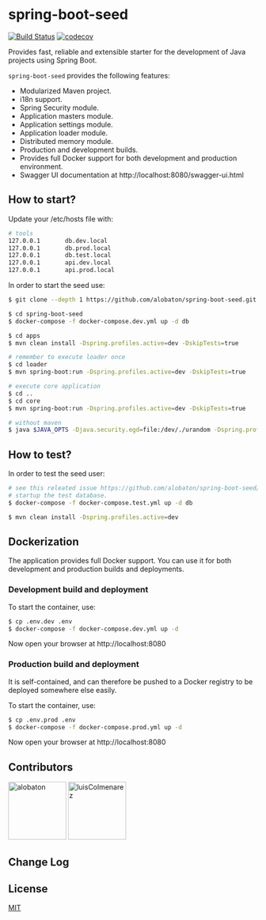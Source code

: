 # spring-boot-seed

[![Build Status](https://travis-ci.org/alobaton/spring-boot-seed.svg?branch=master)](https://travis-ci.org/alobaton/spring-boot-seed)
[![codecov](https://codecov.io/gh/alobaton/spring-boot-seed/branch/master/graph/badge.svg)](https://codecov.io/gh/alobaton/spring-boot-seed)

Provides fast, reliable and extensible starter for the development of Java projects using Spring Boot.

`spring-boot-seed` provides the following features:

- Modularized Maven project.
- i18n support.
- Spring Security module.
- Application masters module.
- Application settings module.
- Application loader module.
- Distributed memory module.
- Production and development builds.
- Provides full Docker support for both development and production environment.
- Swagger UI documentation at http://localhost:8080/swagger-ui.html

## How to start?

Update your /etc/hosts file with:

```bash
# tools
127.0.0.1       db.dev.local
127.0.0.1       db.prod.local
127.0.0.1       db.test.local
127.0.0.1       api.dev.local
127.0.0.1       api.prod.local
```
In order to start the seed use:

```bash
$ git clone --depth 1 https://github.com/alobaton/spring-boot-seed.git

$ cd spring-boot-seed
$ docker-compose -f docker-compose.dev.yml up -d db

$ cd apps
$ mvn clean install -Dspring.profiles.active=dev -DskipTests=true

# remember to execute loader once
$ cd loader
$ mvn spring-boot:run -Dspring.profiles.active=dev -DskipTests=true

# execute core application
$ cd ..
$ cd core
$ mvn spring-boot:run -Dspring.profiles.active=dev -DskipTests=true

# without maven
$ java $JAVA_OPTS -Djava.security.egd=file:/dev/./urandom -Dspring.profiles.active=dev -DskipTests=true -jar /app.jar
```

## How to test?

In order to test the seed user:

```bash
# see this releated issue https://github.com/alobaton/spring-boot-seed/issues/8
# startup the test database.
$ docker-compose -f docker-compose.test.yml up -d db

$ mvn clean install -Dspring.profiles.active=dev
```

## Dockerization

The application provides full Docker support. You can use it for both development and production builds and deployments.

### Development build and deployment

To start the container, use:

```bash
$ cp .env.dev .env
$ docker-compose -f docker-compose.dev.yml up -d
```

Now open your browser at http://localhost:8080

### Production build and deployment

It is self-contained, and can therefore be pushed to a Docker registry to be deployed somewhere else easily.

To start the container, use:

```bash
$ cp .env.prod .env
$ docker-compose -f docker-compose.prod.yml up -d
```

Now open your browser at http://localhost:8080

## Contributors

[<img alt="alobaton" src="https://avatars1.githubusercontent.com/u/9356067?s=460&v=4" width="117">](https://github.com/alobaton)
[<img alt="luisColmenarez" src="https://avatars0.githubusercontent.com/u/16671391?s=400&v=4" width="117">](https://github.com/LuisColmenarez)

## Change Log

## License

[MIT](https://github.com/alobaton/sprin-boot-seed/blob/master/LICENSE)

